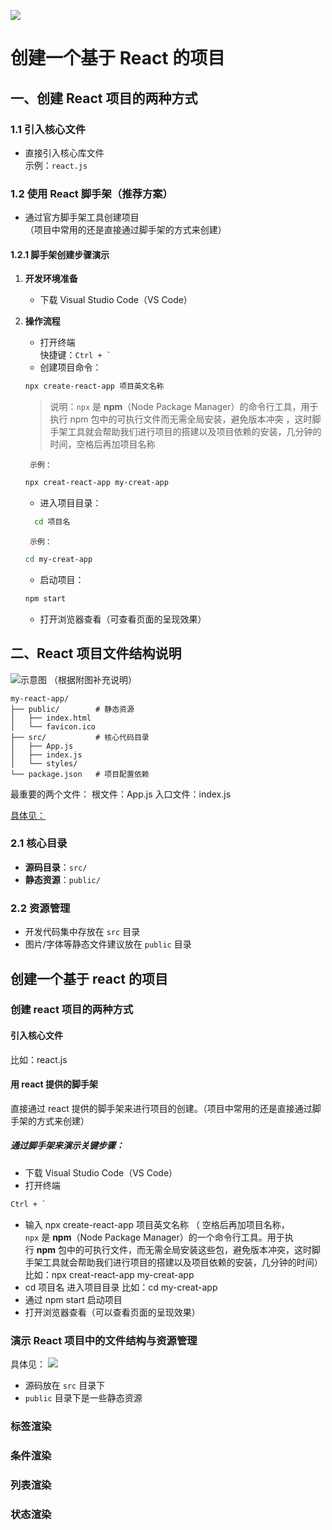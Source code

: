 ![](Pasted%20image%2020250212211144.png)

# 创建一个基于 React 的项目

## 一、创建 React 项目的两种方式

### 1.1 引入核心文件
- 直接引入核心库文件  
    示例：`react.js`
### 1.2 使用 React 脚手架（推荐方案）
- 通过官方脚手架工具创建项目  
    （项目中常用的还是直接通过脚手架的方式来创建）
#### 1.2.1 脚手架创建步骤演示
1. **开发环境准备**
    - 下载 Visual Studio Code（VS Code）   
2. **操作流程**
    - 打开终端  
        快捷键：<code>Ctrl + `</code>
    - 创建项目命令：
    ```bash
    npx create-react-app 项目英文名称
    ```  
   > 说明：`npx` 是 **npm**（Node Package Manager）的命令行工具，用于执行 npm 包中的可执行文件而无需全局安装，避免版本冲突 ，这时脚手架工具就会帮助我们进行项目的搭建以及项目依赖的安装，几分钟的时间，空格后再加项目名称

		示例：
    ```bash
    npx creat-react-app my-creat-app   
	```
    - 进入项目目录：
   ```bash
     cd 项目名
     ```
		示例：
	 ```bash
	 cd my-creat-app
	 ```
    - 启动项目：
	 ```bash
	 npm start
	 ```
    - 打开浏览器查看（可查看页面的呈现效果）
## 二、React 项目文件结构说明

![示意图](Pasted%20image%2020250215111315.png)
（根据附图补充说明）
```
my-react-app/
├── public/        # 静态资源
│   ├── index.html
│   └── favicon.ico
├── src/           # 核心代码目录
│   ├── App.js
│   ├── index.js
│   └── styles/
└── package.json   # 项目配置依赖
```
最重要的两个文件：
根文件：App.js
入口文件：index.js

[具体见：](obsidian://open?vault=blog&file=docs%2Fweb%203%2FReact%20%E9%A1%B9%E7%9B%AE%E4%B8%AD%E7%9A%84%E6%96%87%E4%BB%B6%E7%BB%93%E6%9E%84%E4%B8%8E%E8%B5%84%E6%BA%90%E7%AE%A1%E7%90%86)
### 2.1 核心目录

- **源码目录**：`src/`
- **静态资源**：`public/`
    
### 2.2 资源管理

- 开发代码集中存放在 `src` 目录
- 图片/字体等静态文件建议放在 `public` 目录
## 创建一个基于 react 的项目
### 创建 react 项目的两种方式
#### 引入核心文件
比如：react.js
#### 用 react 提供的脚手架
直接通过 react 提供的脚手架来进行项目的创建。（项目中常用的还是直接通过脚手架的方式来创建）
##### 通过脚手架来演示关键步骤：
- 下载 Visual Studio Code（VS Code）
- 打开终端 
```md
Ctrl + `
```
- 输入 npx create-react-app 项目英文名称 （ 空格后再加项目名称，`npx` 是 **npm**（Node Package Manager）的一个命令行工具。用于执行 **npm** 包中的可执行文件，而无需全局安装这些包，避免版本冲突，这时脚手架工具就会帮助我们进行项目的搭建以及项目依赖的安装，几分钟的时间）
  比如：npx creat-react-app my-creat-app
- cd 项目名 进入项目目录
  比如：cd my-creat-app
- 通过 npm start 启动项目
- 打开浏览器查看（可以查看页面的呈现效果）

### 演示 React 项目中的文件结构与资源管理
具体见：
![](Pasted%20image%2020250215111315.png)
- 源码放在 `src` 目录下
- `public` 目录下是一些静态资源
 



### 标签渲染
### 条件渲染

### 列表渲染
### 状态渲染
### 
### 
